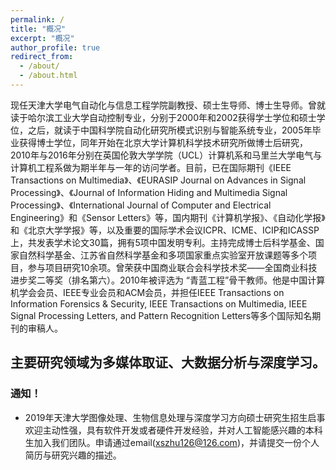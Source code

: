 ```yaml
---
permalink: /
title: "概况"
excerpt: "概况"
author_profile: true
redirect_from: 
  - /about/
  - /about.html
---
```


现任天津大学电气自动化与信息工程学院副教授、硕士生导师、博士生导师。曾就读于哈尔滨工业大学自动控制专业，分别于2000年和2002获得学士学位和硕士学位，之后，就读于中国科学院自动化研究所模式识别与智能系统专业，2005年毕业获得博士学位，同年开始在北京大学计算机科学技术研究所做博士后研究，2010年与2016年分别在英国伦敦大学学院（UCL）计算机系和马里兰大学电气与计算机工程系做为期半年与一年的访问学者。目前，已在国际期刊《IEEE Transactions on Multimedia》、《EURASIP Journal on Advances in Signal Processing》、《Journal of Information Hiding and Multimedia Signal Processing》、《International Journal of Computer and Electrical Engineering》和《Sensor Letters》等，国内期刊《计算机学报》、《自动化学报》和《北京大学学报》等，以及重要的国际学术会议ICPR、ICME、ICIP和ICASSP上，共发表学术论文30篇，拥有5项中国发明专利。主持完成博士后科学基金、国家自然科学基金、江苏省自然科学基金和多项国家重点实验室开放课题等多个项目，参与项目研究10余项。曾荣获中国商业联合会科学技术奖——全国商业科技进步奖二等奖（排名第六）。2010年被评选为 “青蓝工程”骨干教师。他是中国计算机学会会员、IEEE专业会员和ACM会员，并担任IEEE Transactions on Information Forensics & Security, IEEE Transactions on Multimedia, IEEE Signal Processing Letters, and Pattern Recognition Letters等多个国际知名期刊的审稿人。

主要研究领域为多媒体取证、大数据分析与深度学习。
---
### 通知！
- 2019年天津大学图像处理、生物信息处理与深度学习方向硕士研究生招生启事    
欢迎主动性强，具有软件开发或者硬件开发经验，并对人工智能感兴趣的本科生加入我们团队。申请通过email(xszhu126@126.com)，并请提交一份个人简历与研究兴趣的描述。



